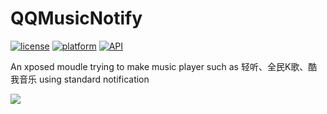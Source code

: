 # QQMusicNotify

[![license](https://img.shields.io/badge/license-MIT-blue.svg)](https://github.com/hefuyicoder/ListenerMusicPlayer#license)
[![platform](https://img.shields.io/badge/platform-Android-yellow.svg)](https://www.android.com)
[![API](https://img.shields.io/badge/API-21%2B-brightgreen.svg?style=flat)](https://android-arsenal.com/api?level=21)

An xposed moudle trying to make music player such as 轻听、全民K歌、酷我音乐 using standard notification

![](https://user-images.githubusercontent.com/23723294/55279278-d1deb280-5351-11e9-934a-e427462176b8.PNG)
